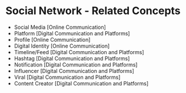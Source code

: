 # Social Network - Related Concepts

- Social Media [Online Communication]
- Platform [Digital Communication and Platforms]
- Profile [Online Communication]
- Digital Identity [Online Communication]
- Timeline/Feed [Digital Communication and Platforms]
- Hashtag [Digital Communication and Platforms]
- Notification [Digital Communication and Platforms]
- Influencer [Digital Communication and Platforms]
- Viral [Digital Communication and Platforms]
- Content Creator [Digital Communication and Platforms]
